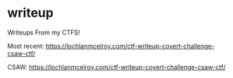 # writeup
Writeups From my CTFS!

Most recent:
https://lochlanmcelroy.com/ctf-writeup-covert-challenge-csaw-ctf/


CSAW:
https://lochlanmcelroy.com/ctf-writeup-covert-challenge-csaw-ctf/

